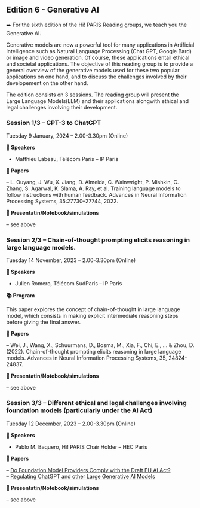 ## Edition 6 - Generative AI

➡️ For the sixth edition of the Hi! PARIS Reading groups, we teach you the Generative AI.

Generative models are now a powerful tool for many applications in Artificial Intelligence such as Natural Language Processing (Chat GPT, Google Bard) or image and video generation.  Of course, these applications entail ethical and societal applications. The objective of this reading group is to provide a general overview of the generative models used for these two popular applications on one hand, and to discuss the challenges involved by their developement on the other hand.

The edition consists on 3 sessions.
The reading group will present the Large Language Models(LLM) and their applications alongwith ethical and legal challenges involving their development.

### Session 1/3 – GPT-3 to ChatGPT
Tuesday 9 January, 2024 – 2.00-3.30pm (Online)


**📣 Speakers**

* Matthieu Labeau, Télécom Paris – IP Paris


**📑 Papers**

– L. Ouyang, J. Wu, X. Jiang, D. Almeida, C. Wainwright, P. Mishkin, C. Zhang, S. Agarwal, K. Slama, A. Ray, et al. Training language models to follow instructions with human feedback. Advances in Neural Information Processing Systems, 35:27730–27744, 2022.


**🐍 Presentatin/Notebook/simulations**

– see above


### Session 2/3 – Chain-of-thought prompting elicits reasoning in large language models.
Tuesday 14 November, 2023 – 2.00-3.30pm (Online) 


**📣 Speakers**

* Julien Romero, Télécom SudParis – IP Paris    


**📚 Program**

This paper explores the concept of chain-of-thought in large language model, which consists in making explicit intermediate reasoning steps before giving the final answer.

**📑 Papers**

– Wei, J., Wang, X., Schuurmans, D., Bosma, M., Xia, F., Chi, E., … & Zhou, D. (2022). Chain-of-thought prompting elicits reasoning in large language models. Advances in Neural Information Processing Systems, 35, 24824-24837.  


**🐍 Presentatin/Notebook/simulations**

– see above


### Session 3/3 – Different ethical and legal challenges involving foundation models (particularly under the AI Act)
Tuesday 12 December, 2023 – 2.00-3.30pm (Online) 


**📣 Speakers**

* Pablo M. Baquero, Hi! PARIS Chair Holder – HEC Paris  


**📑 Papers**

– [Do Foundation Model Providers Comply with the Draft EU AI Act?](https://crfm.stanford.edu/2023/06/15/eu-ai-act.html)\
– [Regulating ChatGPT and other Large Generative AI Models](https://arxiv.org/ftp/arxiv/papers/2302/2302.02337.pdf)


**🐍 Presentatin/Notebook/simulations**

– see above
